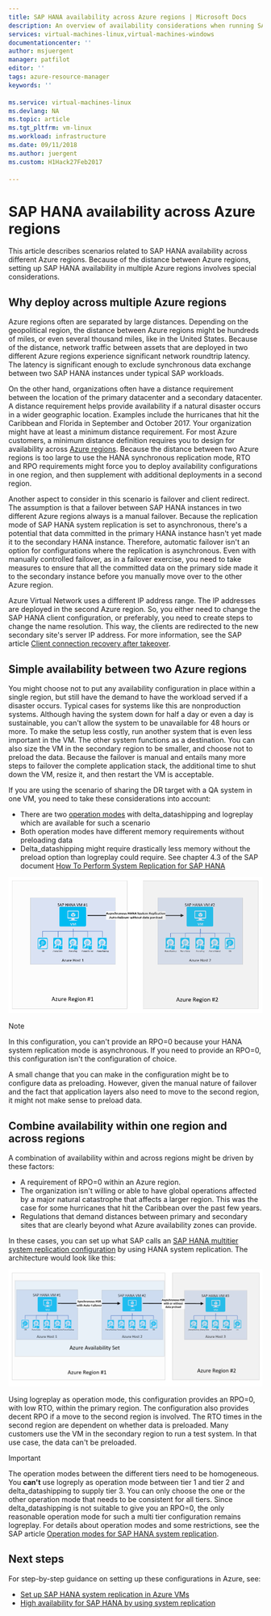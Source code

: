 ```yaml
---
title: SAP HANA availability across Azure regions | Microsoft Docs
description: An overview of availability considerations when running SAP HANA on Azure VMs in multiple Azure regions.
services: virtual-machines-linux,virtual-machines-windows
documentationcenter: ''
author: msjuergent
manager: patfilot
editor: ''
tags: azure-resource-manager
keywords: ''

ms.service: virtual-machines-linux
ms.devlang: NA
ms.topic: article
ms.tgt_pltfrm: vm-linux
ms.workload: infrastructure
ms.date: 09/11/2018
ms.author: juergent
ms.custom: H1Hack27Feb2017

---
```


# SAP HANA availability across Azure regions

This article describes scenarios related to SAP HANA availability across different Azure regions. Because of the distance between Azure regions, setting up SAP HANA availability in multiple Azure regions involves special considerations.

## Why deploy across multiple Azure regions

Azure regions often are separated by large distances. Depending on the geopolitical region, the distance between Azure regions might be hundreds of miles, or even several thousand miles, like in the United States. Because of the distance, network traffic between assets that are deployed in two different Azure regions experience significant network roundtrip latency. The latency is significant enough to exclude synchronous data exchange between two SAP HANA instances under typical SAP workloads. 

On the other hand, organizations often have a distance requirement between the location of the primary datacenter and a secondary datacenter. A distance requirement helps provide availability if a natural disaster occurs in a wider geographic location. Examples include the hurricanes that hit the Caribbean and Florida in September and October 2017. Your organization might have at least a minimum distance requirement. For most Azure customers, a minimum distance definition requires you to design for availability across [Azure regions](https://azure.microsoft.com/regions/). Because the distance between two Azure regions is too large to use the HANA synchronous replication mode, RTO and RPO requirements might force you to deploy availability configurations in one region, and then supplement with additional deployments in a second region.

Another aspect to consider in this scenario is failover and client redirect. The assumption is that a failover between SAP HANA instances in two different Azure regions always is a manual failover. Because the replication mode of SAP HANA system replication is set to asynchronous, there's a potential that data committed in the primary HANA instance hasn't yet made it to the secondary HANA instance. Therefore, automatic failover isn't an option for configurations where the replication is asynchronous. Even with manually controlled failover, as in a failover exercise, you need to take measures to ensure that all the committed data on the primary side made it to the secondary instance before you manually move over to the other Azure region.
 
Azure Virtual Network uses a different IP address range. The IP addresses are deployed in the second Azure region. So, you either need to change the SAP HANA client configuration, or preferably, you need to create steps to change the name resolution. This way, the clients are redirected to the new secondary site's server IP address. For more information, see the SAP article [Client connection recovery after takeover](https://help.sap.com/doc/6b94445c94ae495c83a19646e7c3fd56/2.0.02/en-US/c93a723ceedc45da9a66ff47672513d3.html).   

## Simple availability between two Azure regions

You might choose not to put any availability configuration in place within a single region, but still have the demand to have the workload served if a disaster occurs. Typical cases for systems like this are nonproduction systems. Although having the system down for half a day or even a day is sustainable, you can't allow the system to be unavailable for 48 hours or more. To make the setup less costly, run another system that is even less important in the VM. The other system functions as a destination. You can also size the VM in the secondary region to be smaller, and choose not to preload the data. Because the failover is manual and entails many more steps to failover the complete application stack, the additional time to shut down the VM, resize it, and then restart the VM is acceptable.

If you are using the scenario of sharing the DR target with a QA system in one VM, you need to take these considerations into account:

- There are two [operation modes](https://help.sap.com/viewer/6b94445c94ae495c83a19646e7c3fd56/2.0.02/en-US/627bd11e86c84ec2b9fcdf585d24011c.html) with delta_datashipping and logreplay which are available for such a scenario
- Both operation modes have different memory requirements without preloading data
- Delta_datashipping might require drastically less memory without the preload option than logreplay could require. See chapter 4.3 of the SAP document [How To Perform System Replication for SAP HANA](https://archive.sap.com/kmuuid2/9049e009-b717-3110-ccbd-e14c277d84a3/How%20to%20Perform%20System%20Replication%20for%20SAP%20HANA.pdf)


![Diagram of two VMs over two regions](./media/sap-hana-availability-two-region/two_vm_HSR_async_2regions_nopreload.PNG)

> [!NOTE]
> In this configuration, you can't provide an RPO=0 because your HANA system replication mode is asynchronous. If you need to provide an RPO=0, this configuration isn't the configuration of choice.

A small change that you can make in the configuration might be to configure data as preloading. However, given the manual nature of failover and the fact that application layers also need to move to the second region, it might not make sense to preload data. 

## Combine availability within one region and across regions 

A combination of availability within and across regions might be driven by these factors:

- A requirement of RPO=0 within an Azure region.
- The organization isn't willing or able to have global operations affected by a major natural catastrophe that affects a larger region. This was the case for some hurricanes that hit the Caribbean over the past few years.
- Regulations that demand distances between primary and secondary sites that are clearly beyond what Azure availability zones can provide.

In these cases, you can set up what SAP calls an [SAP HANA multitier system replication configuration](https://help.sap.com/viewer/6b94445c94ae495c83a19646e7c3fd56/2.0.02/en-US/ca6f4c62c45b4c85a109c7faf62881fc.html) by using HANA system replication. The architecture would look like this:

![Diagram of three VMs over two regions](./media/sap-hana-availability-two-region/three_vm_HSR_async_2regions_ha_and_dr.PNG)

Using logreplay as operation mode, this configuration provides an RPO=0, with low RTO, within the primary region. The configuration also provides decent RPO if a move to the second region is involved. The RTO times in the second region are dependent on whether data is preloaded. Many customers use the VM in the secondary region to run a test system. In that use case, the data can't be preloaded.

> [!IMPORTANT]
> The operation modes between the different tiers need to be homogeneous. You **can't** use logreply as operation mode between tier 1 and tier 2 and delta_datashipping to supply tier 3. You can only choose the one or the other operation mode that needs to be consistent for all tiers. Since delta_datashipping is not suitable to give you an RPO=0, the only reasonable operation mode for such a multi tier configuration remains logreplay. For details about operation modes and some restrictions, see the SAP article [Operation modes for SAP HANA system replication](https://help.sap.com/viewer/6b94445c94ae495c83a19646e7c3fd56/2.0.02/en-US/627bd11e86c84ec2b9fcdf585d24011c.html). 

## Next steps

For step-by-step guidance on setting up these configurations in Azure, see:

- [Set up SAP HANA system replication in Azure VMs](sap-hana-high-availability.md)
- [High availability for SAP HANA by using system replication](https://blogs.sap.com/2018/01/08/your-sap-on-azure-part-4-high-availability-for-sap-hana-using-system-replication/)

 



 
  
